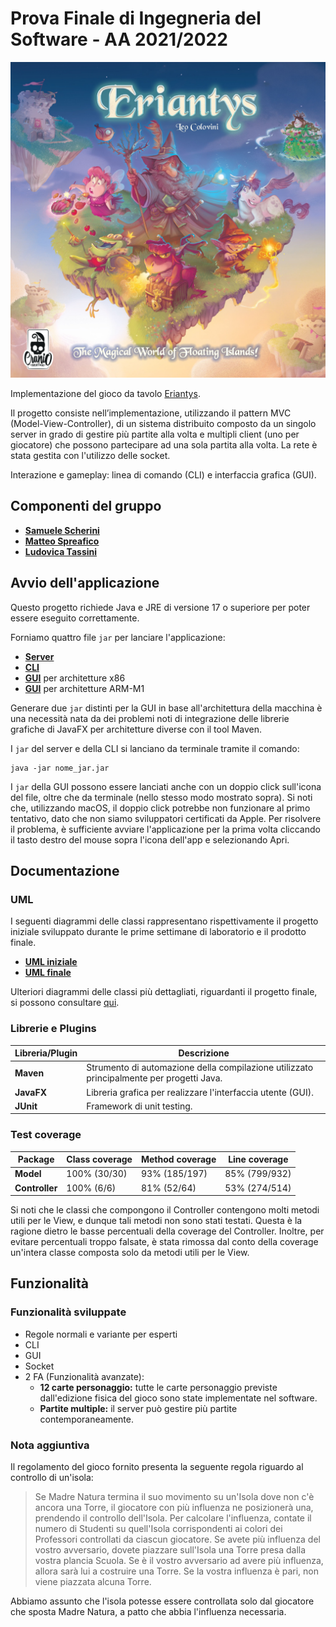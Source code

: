 # Prova Finale di Ingegneria del Software - AA 2021/2022
![Eriantys](src/main/resources/img/wallpaper.jpg)

Implementazione del gioco da tavolo [Eriantys](http://www.craniocreations.it/prodotto/eriantys/).

Il progetto consiste nell’implementazione, utilizzando il pattern MVC (Model-View-Controller), di un sistema distribuito composto da un singolo server in grado di gestire più partite alla volta e multipli client (uno per giocatore) che possono partecipare ad una sola partita alla volta.
La rete è stata gestita con l'utilizzo delle socket.

Interazione e gameplay: linea di comando (CLI) e interfaccia grafica (GUI).

## Componenti del gruppo
- [__Samuele Scherini__](https://github.com/ScheriniSamuele)
- [__Matteo Spreafico__](https://github.com/MattBlue00)
- [__Ludovica Tassini__](https://github.com/LudoTassini)

## Avvio dell'applicazione

Questo progetto richiede Java e JRE di versione 17 o superiore per poter essere eseguito correttamente.

Forniamo quattro file `jar` per lanciare l'applicazione:
- [__Server__](https://github.com/MattBlue00/ing-sw-2022-Scherini-Spreafico-Tassini/tree/main/deliveries/jar/server/x86-arm-m1)
- [__CLI__](https://github.com/MattBlue00/ing-sw-2022-Scherini-Spreafico-Tassini/tree/main/deliveries/jar/cli/x86-arm-m1)
- [__GUI__](https://github.com/MattBlue00/ing-sw-2022-Scherini-Spreafico-Tassini/tree/main/deliveries/jar/gui/x86) per architetture x86
- [__GUI__](https://github.com/MattBlue00/ing-sw-2022-Scherini-Spreafico-Tassini/tree/main/deliveries/jar/gui/arm-m1) per architetture ARM-M1

Generare due `jar` distinti per la GUI in base all'architettura della macchina è una necessità nata da dei problemi noti di integrazione delle librerie grafiche di JavaFX per architetture diverse con il tool Maven.

I `jar` del server e della CLI si lanciano da terminale tramite il comando:
```
java -jar nome_jar.jar
```
I `jar` della GUI possono essere lanciati anche
con un doppio click sull'icona del file, oltre che da terminale (nello stesso modo mostrato sopra). Si noti che, utilizzando macOS, il doppio click potrebbe non funzionare al primo tentativo, dato che non siamo sviluppatori certificati da Apple. Per risolvere il problema, è sufficiente avviare l'applicazione per la prima volta cliccando il tasto destro del mouse sopra l'icona dell'app e selezionando Apri.

## Documentazione

### UML
I seguenti diagrammi delle classi rappresentano rispettivamente il progetto iniziale sviluppato durante le prime settimane di laboratorio e il prodotto finale.
- [__UML iniziale__](https://github.com/MattBlue00/ing-sw-2022-Scherini-Spreafico-Tassini/blob/main/deliveries/uml/InitialUML.pdf)
- [__UML finale__](https://github.com/MattBlue00/ing-sw-2022-Scherini-Spreafico-Tassini/blob/main/deliveries/uml/FinalUML.png)

Ulteriori diagrammi delle classi più dettagliati, riguardanti il progetto finale, si possono consultare [qui](https://github.com/MattBlue00/ing-sw-2022-Scherini-Spreafico-Tassini/tree/main/deliveries/uml/detailed_uml).

### Librerie e Plugins
| Libreria/Plugin | Descrizione                                                                              |
|-----------------|------------------------------------------------------------------------------------------|
| __Maven__       | Strumento di automazione della compilazione utilizzato principalmente per progetti Java. |
| __JavaFX__      | Libreria grafica per realizzare l'interfaccia utente (GUI).                              |
| __JUnit__       | Framework di unit testing.                                                               |

### Test coverage

| Package        | Class coverage | Method coverage | Line coverage |
|----------------|----------------|-----------------|---------------|
| __Model__      | 100% (30/30)   | 93% (185/197)   | 85% (799/932) |
| __Controller__ | 100% (6/6)     | 81% (52/64)     | 53% (274/514) |

Si noti che le classi che compongono il Controller contengono molti metodi utili per le View, e dunque tali metodi
non sono stati testati. Questa è la ragione dietro le basse percentuali della coverage del Controller. Inoltre, per 
evitare percentuali troppo falsate, è stata rimossa dal conto della coverage un'intera classe composta solo da metodi
utili per le View.

## Funzionalità

### Funzionalità sviluppate
- Regole normali e variante per esperti
- CLI
- GUI
- Socket
- 2 FA (Funzionalità avanzate):
    - __12 carte personaggio:__ tutte le carte personaggio previste dall'edizione fisica del gioco sono state implementate nel software. 
    - __Partite multiple:__ il server può gestire più partite contemporaneamente.

### Nota aggiuntiva

Il regolamento del gioco fornito presenta la seguente regola riguardo al controllo di un'isola:
> Se Madre Natura termina il suo movimento su un'Isola dove non c'è
ancora una Torre, il giocatore con più influenza ne posizionerà una,
prendendo il controllo dell'Isola.
Per calcolare l'influenza, contate il numero di Studenti su quell'Isola
corrispondenti ai colori dei Professori controllati da ciascun giocatore.
Se avete più influenza del vostro avversario, dovete piazzare sull'Isola
una Torre presa dalla vostra plancia Scuola. Se è il vostro avversario
ad avere più influenza, allora sarà lui a costruire una Torre. Se la vostra
influenza è pari, non viene piazzata alcuna Torre.

Abbiamo assunto che l'isola potesse essere controllata solo dal giocatore che sposta Madre Natura,
a patto che abbia l'influenza necessaria.

